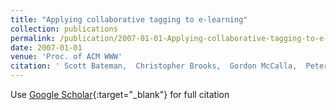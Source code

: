 ```yaml
---
title: "Applying collaborative tagging to e-learning"
collection: publications
permalink: /publication/2007-01-01-Applying-collaborative-tagging-to-e-learning
date: 2007-01-01
venue: 'Proc. of ACM WWW'
citation: ' Scott Bateman,  Christopher Brooks,  Gordon McCalla,  Peter Brusilovsky, &quot;Applying collaborative tagging to e-learning.&quot; Proc. of ACM WWW, 2007.'
---
```

Use [Google Scholar](https://scholar.google.com/scholar?q=Applying+collaborative+tagging+to+e+learning){:target="_blank"} for full citation